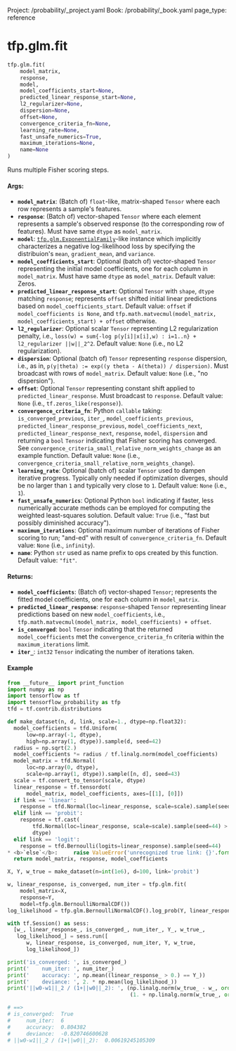 Project: /probability/_project.yaml
Book: /probability/_book.yaml
page_type: reference
<div itemscope itemtype="http://developers.google.com/ReferenceObject">
<meta itemprop="name" content="tfp.glm.fit" />
</div>

# tfp.glm.fit

``` python
tfp.glm.fit(
    model_matrix,
    response,
    model,
    model_coefficients_start=None,
    predicted_linear_response_start=None,
    l2_regularizer=None,
    dispersion=None,
    offset=None,
    convergence_criteria_fn=None,
    learning_rate=None,
    fast_unsafe_numerics=True,
    maximum_iterations=None,
    name=None
)
```

Runs multiple Fisher scoring steps.

#### Args:

* <b>`model_matrix`</b>: (Batch of) `float`-like, matrix-shaped `Tensor` where each row
    represents a sample's features.
* <b>`response`</b>: (Batch of) vector-shaped `Tensor` where each element represents a
    sample's observed response (to the corresponding row of features). Must
    have same `dtype` as `model_matrix`.
* <b>`model`</b>: <a href="../../tfp/glm/ExponentialFamily.md"><code>tfp.glm.ExponentialFamily</code></a>-like instance which implicitly
    characterizes a negative log-likelihood loss by specifying the
    distribuion's `mean`, `gradient_mean`, and `variance`.
* <b>`model_coefficients_start`</b>: Optional (batch of) vector-shaped `Tensor`
    representing the initial model coefficients, one for each column in
    `model_matrix`. Must have same `dtype` as `model_matrix`.
    Default value: Zeros.
* <b>`predicted_linear_response_start`</b>: Optional `Tensor` with `shape`, `dtype`
    matching `response`; represents `offset` shifted initial linear
    predictions based on `model_coefficients_start`.
    Default value: `offset` if `model_coefficients is None`, and
    `tfp.math.matvecmul(model_matrix, model_coefficients_start) + offset`
    otherwise.
* <b>`l2_regularizer`</b>: Optional scalar `Tensor` representing L2 regularization
    penalty, i.e.,
    `loss(w) = sum{-log p(y[i]|x[i],w) : i=1..n} + l2_regularizer ||w||_2^2`.
    Default value: `None` (i.e., no L2 regularization).
* <b>`dispersion`</b>: Optional (batch of) `Tensor` representing `response` dispersion,
    i.e., as in, `p(y|theta) := exp((y theta - A(theta)) / dispersion)`.
    Must broadcast with rows of `model_matrix`.
    Default value: `None` (i.e., "no dispersion").
* <b>`offset`</b>: Optional `Tensor` representing constant shift applied to
    `predicted_linear_response`.  Must broadcast to `response`.
    Default value: `None` (i.e., `tf.zeros_like(response)`).
* <b>`convergence_criteria_fn`</b>: Python `callable` taking:
    `is_converged_previous`, `iter_`, `model_coefficients_previous`,
    `predicted_linear_response_previous`, `model_coefficients_next`,
    `predicted_linear_response_next`, `response`, `model`, `dispersion` and
    returning a `bool` `Tensor` indicating that Fisher scoring has converged.
    See `convergence_criteria_small_relative_norm_weights_change` as an
    example function.
    Default value: `None` (i.e.,
    `convergence_criteria_small_relative_norm_weights_change`).
* <b>`learning_rate`</b>: Optional (batch of) scalar `Tensor` used to dampen iterative
    progress. Typically only needed if optimization diverges, should be no
    larger than `1` and typically very close to `1`.
    Default value: `None` (i.e., `1`).
* <b>`fast_unsafe_numerics`</b>: Optional Python `bool` indicating if faster, less
    numerically accurate methods can be employed for computing the weighted
    least-squares solution.
    Default value: `True` (i.e., "fast but possibly diminished accuracy").
* <b>`maximum_iterations`</b>: Optional maximum number of iterations of Fisher scoring
    to run; "and-ed" with result of `convergence_criteria_fn`.
    Default value: `None` (i.e., `infinity`).
* <b>`name`</b>: Python `str` used as name prefix to ops created by this function.
    Default value: `"fit"`.


#### Returns:

* <b>`model_coefficients`</b>: (Batch of) vector-shaped `Tensor`; represents the
    fitted model coefficients, one for each column in `model_matrix`.
* <b>`predicted_linear_response`</b>: `response`-shaped `Tensor` representing linear
    predictions based on new `model_coefficients`, i.e.,
    `tfp.math.matvecmul(model_matrix, model_coefficients) + offset`.
* <b>`is_converged`</b>: `bool` `Tensor` indicating that the returned
    `model_coefficients` met the `convergence_criteria_fn` criteria within the
    `maximum_iterations` limit.
* <b>`iter_`</b>: `int32` `Tensor` indicating the number of iterations taken.

#### Example

```python
from __future__ import print_function
import numpy as np
import tensorflow as tf
import tensorflow_probability as tfp
tfd = tf.contrib.distributions

def make_dataset(n, d, link, scale=1., dtype=np.float32):
  model_coefficients = tfd.Uniform(
      low=np.array(-1, dtype),
      high=np.array(1, dtype)).sample(d, seed=42)
  radius = np.sqrt(2.)
  model_coefficients *= radius / tf.linalg.norm(model_coefficients)
  model_matrix = tfd.Normal(
      loc=np.array(0, dtype),
      scale=np.array(1, dtype)).sample([n, d], seed=43)
  scale = tf.convert_to_tensor(scale, dtype)
  linear_response = tf.tensordot(
      model_matrix, model_coefficients, axes=[[1], [0]])
  if link == 'linear':
    response = tfd.Normal(loc=linear_response, scale=scale).sample(seed=44)
  elif link == 'probit':
    response = tf.cast(
        tfd.Normal(loc=linear_response, scale=scale).sample(seed=44) > 0,
        dtype)
  elif link == 'logit':
    response = tfd.Bernoulli(logits=linear_response).sample(seed=44)
* <b>`else`</b>:     raise ValueError('unrecognized true link: {}'.format(link))
  return model_matrix, response, model_coefficients

X, Y, w_true = make_dataset(n=int(1e6), d=100, link='probit')

w, linear_response, is_converged, num_iter = tfp.glm.fit(
    model_matrix=X,
    response=Y,
    model=tfp.glm.BernoulliNormalCDF())
log_likelihood = tfp.glm.BernoulliNormalCDF().log_prob(Y, linear_response)

with tf.Session() as sess:
  [w_, linear_response_, is_converged_, num_iter_, Y_, w_true_,
   log_likelihood_] = sess.run([
      w, linear_response, is_converged, num_iter, Y, w_true,
      log_likelihood_])

print('is_converged: ', is_converged_)
print('    num_iter: ', num_iter_)
print('    accuracy: ', np.mean((linear_response_ > 0.) == Y_))
print('    deviance: ', 2. * np.mean(log_likelihood_))
print('||w0-w1||_2 / (1+||w0||_2): ', (np.linalg.norm(w_true_ - w_, ord=2) /
                                       (1. + np.linalg.norm(w_true_, ord=2))))

# ==>
# is_converged:  True
#     num_iter:  6
#     accuracy:  0.804382
#     deviance:  -0.820746600628
# ||w0-w1||_2 / (1+||w0||_2):  0.00619245105309
```